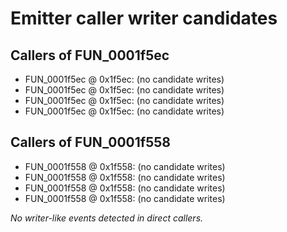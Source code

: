 # Emitter caller writer candidates

## Callers of FUN_0001f5ec

- FUN_0001f5ec @ 0x1f5ec: (no candidate writes)
- FUN_0001f5ec @ 0x1f5ec: (no candidate writes)
- FUN_0001f5ec @ 0x1f5ec: (no candidate writes)
- FUN_0001f5ec @ 0x1f5ec: (no candidate writes)

## Callers of FUN_0001f558

- FUN_0001f558 @ 0x1f558: (no candidate writes)
- FUN_0001f558 @ 0x1f558: (no candidate writes)
- FUN_0001f558 @ 0x1f558: (no candidate writes)
- FUN_0001f558 @ 0x1f558: (no candidate writes)


_No writer-like events detected in direct callers._
